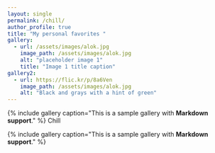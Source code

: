 ```yaml
---
layout: single
permalink: /chill/
author_profile: true
title: "My personal favorites "
gallery:
  - url: /assets/images/alok.jpg
    image_path: /assets/images/alok.jpg
    alt: "placeholder image 1"
    title: "Image 1 title caption"
gallery2:
  - url: https://flic.kr/p/8a6Ven
    image_path: /assets/images/alok.jpg
    alt: "Black and grays with a hint of green"
---
```


{% include gallery caption="This is a sample gallery with **Markdown support**." %}
Chill

{% include gallery caption="This is a sample gallery with **Markdown support**." %}